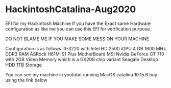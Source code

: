 # HackintoshCatalina-Aug2020
EFI for my Hackintosh Machine
If you have the Exact same Hardware configuration as like me you can use this EFI for verification purpose.

DO NOT BLAME ME IF YOU MAKE SOME MESS ON YOUR MACHINE

Configuration is as follows
 I3-3220 with Intel HD 2500 iGPU
 4 GB 1600 MHz DDR3 RAM
 ASRock H61M-S1 Plus MotherBoard
 MSI Nvidia GeForce GT 710 with 2GB Video Memory which is a GK208 chip variant
 Seagate Desktop HDD 1TB Storage

You can see my machine in youtube running MacOS catalina 10.15.6 buy using the link below
